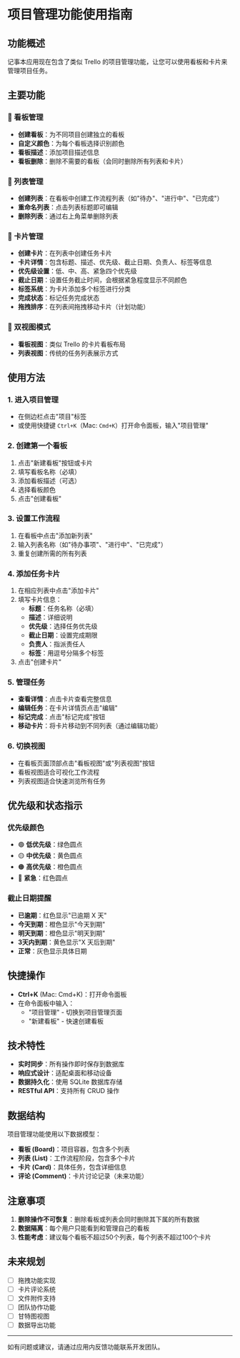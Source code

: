 # 项目管理功能使用指南

## 功能概述

记事本应用现在包含了类似 Trello 的项目管理功能，让您可以使用看板和卡片来管理项目任务。

## 主要功能

### 🎯 看板管理
- **创建看板**：为不同项目创建独立的看板
- **自定义颜色**：为每个看板选择识别颜色
- **看板描述**：添加项目描述信息
- **看板删除**：删除不需要的看板（会同时删除所有列表和卡片）

### 📝 列表管理
- **创建列表**：在看板中创建工作流程列表（如"待办"、"进行中"、"已完成"）
- **重命名列表**：点击列表标题即可编辑
- **删除列表**：通过右上角菜单删除列表

### 🎴 卡片管理
- **创建卡片**：在列表中创建任务卡片
- **卡片详情**：包含标题、描述、优先级、截止日期、负责人、标签等信息
- **优先级设置**：低、中、高、紧急四个优先级
- **截止日期**：设置任务截止时间，会根据紧急程度显示不同颜色
- **标签系统**：为卡片添加多个标签进行分类
- **完成状态**：标记任务完成状态
- **拖拽排序**：在列表间拖拽移动卡片（计划功能）

### 👀 双视图模式
- **看板视图**：类似 Trello 的卡片看板布局
- **列表视图**：传统的任务列表展示方式

## 使用方法

### 1. 进入项目管理
- 在侧边栏点击"项目"标签
- 或使用快捷键 `Ctrl+K`（Mac: `Cmd+K`）打开命令面板，输入"项目管理"

### 2. 创建第一个看板
1. 点击"新建看板"按钮或卡片
2. 填写看板名称（必填）
3. 添加看板描述（可选）
4. 选择看板颜色
5. 点击"创建看板"

### 3. 设置工作流程
1. 在看板中点击"添加新列表"
2. 输入列表名称（如"待办事项"、"进行中"、"已完成"）
3. 重复创建所需的所有列表

### 4. 添加任务卡片
1. 在相应列表中点击"添加卡片"
2. 填写卡片信息：
   - **标题**：任务名称（必填）
   - **描述**：详细说明
   - **优先级**：选择任务优先级
   - **截止日期**：设置完成期限
   - **负责人**：指派责任人
   - **标签**：用逗号分隔多个标签
3. 点击"创建卡片"

### 5. 管理任务
- **查看详情**：点击卡片查看完整信息
- **编辑任务**：在卡片详情页点击"编辑"
- **标记完成**：点击"标记完成"按钮
- **移动卡片**：将卡片移动到不同列表（通过编辑功能）

### 6. 切换视图
- 在看板页面顶部点击"看板视图"或"列表视图"按钮
- 看板视图适合可视化工作流程
- 列表视图适合快速浏览所有任务

## 优先级和状态指示

### 优先级颜色
- 🟢 **低优先级**：绿色圆点
- 🟡 **中优先级**：黄色圆点
- 🟠 **高优先级**：橙色圆点
- 🔴 **紧急**：红色圆点

### 截止日期提醒
- **已逾期**：红色显示"已逾期 X 天"
- **今天到期**：橙色显示"今天到期"
- **明天到期**：橙色显示"明天到期"
- **3天内到期**：黄色显示"X 天后到期"
- **正常**：灰色显示具体日期

## 快捷操作

- **Ctrl+K** (Mac: Cmd+K)：打开命令面板
- 在命令面板中输入：
  - "项目管理" - 切换到项目管理页面
  - "新建看板" - 快速创建看板

## 技术特性

- **实时同步**：所有操作即时保存到数据库
- **响应式设计**：适配桌面和移动设备
- **数据持久化**：使用 SQLite 数据库存储
- **RESTful API**：支持所有 CRUD 操作

## 数据结构

项目管理功能使用以下数据模型：
- **看板 (Board)**：项目容器，包含多个列表
- **列表 (List)**：工作流程阶段，包含多个卡片
- **卡片 (Card)**：具体任务，包含详细信息
- **评论 (Comment)**：卡片讨论记录（未来功能）

## 注意事项

1. **删除操作不可恢复**：删除看板或列表会同时删除其下属的所有数据
2. **数据隔离**：每个用户只能看到和管理自己的看板
3. **性能考虑**：建议每个看板不超过50个列表，每个列表不超过100个卡片

## 未来规划

- [ ] 拖拽功能实现
- [ ] 卡片评论系统
- [ ] 文件附件支持
- [ ] 团队协作功能
- [ ] 甘特图视图
- [ ] 数据导出功能

---

如有问题或建议，请通过应用内反馈功能联系开发团队。